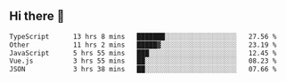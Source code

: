 ## Hi there 👋

<!--START_SECTION:waka-->

```txt
TypeScript      13 hrs 8 mins   ███████░░░░░░░░░░░░░░░░░░   27.56 %
Other           11 hrs 2 mins   █████▓░░░░░░░░░░░░░░░░░░░   23.19 %
JavaScript      5 hrs 55 mins   ███░░░░░░░░░░░░░░░░░░░░░░   12.45 %
Vue.js          3 hrs 55 mins   ██░░░░░░░░░░░░░░░░░░░░░░░   08.23 %
JSON            3 hrs 38 mins   ██░░░░░░░░░░░░░░░░░░░░░░░   07.66 %
```

<!--END_SECTION:waka-->
